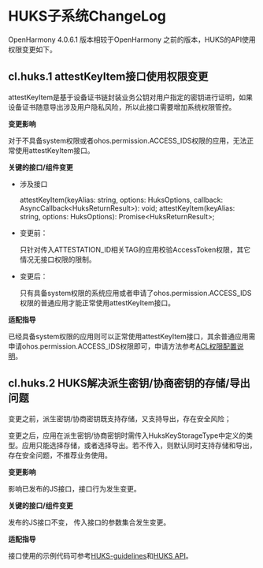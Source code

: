 # HUKS子系统ChangeLog

OpenHarmony 4.0.6.1 版本相较于OpenHarmony 之前的版本，HUKS的API使用权限变更如下。

## cl.huks.1 attestKeyItem接口使用权限变更

attestKeyItem是基于设备证书链封装业务公钥对用户指定的密钥进行证明，如果设备证书随意导出涉及用户隐私风险，所以此接口需要增加系统权限管控。

**变更影响**

对于不具备system权限或者ohos.permission.ACCESS_IDS权限的应用，无法正常使用attestKeyItem接口。

**关键的接口/组件变更**

- 涉及接口

  attestKeyItem(keyAlias: string, options: HuksOptions, callback: AsyncCallback\<HuksReturnResult\>): void;
  attestKeyItem(keyAlias: string, options: HuksOptions): Promise\<HuksReturnResult\>;

- 变更前：

  只针对传入ATTESTATION_ID相关TAG的应用校验AccessToken权限，其它情况无接口权限的限制。


- 变更后：

  只有具备system权限的系统应用或者申请了ohos.permission.ACCESS_IDS权限的普通应用才能正常使用attestKeyItem接口。

**适配指导**

已经具备system权限的应用则可以正常使用attestKeyItem接口，其余普通应用需申请ohos.permission.ACCESS_IDS权限即可，申请方法参考[ACL权限配置说明](https://gitee.com/openharmony/docs/blob/master/zh-cn/application-dev/security/accesstoken-overview.md#%E8%AE%BF%E9%97%AE%E6%8E%A7%E5%88%B6%E5%88%97%E8%A1%A8acl%E8%AF%B4%E6%98%8E)。

## cl.huks.2 HUKS解决派生密钥/协商密钥的存储/导出问题

变更之前，派生密钥/协商密钥既支持存储，又支持导出，存在安全风险；

变更之后，应用在派生密钥/协商密钥时需传入HuksKeyStorageType中定义的类型。应用只能选择存储，或者选择导出。若不传入，则默认同时支持存储和导出，存在安全问题，不推荐业务使用。

**变更影响**

影响已发布的JS接口，接口行为发生变更。

**关键的接口/组件变更**

发布的JS接口不变， 传入接口的参数集合发生变更。

**适配指导**

接口使用的示例代码可参考[HUKS-guidelines](../../../application-dev/security/huks-guidelines.md)和[HUKS API](../../../application-dev/reference/apis/js-apis-huks.md)。
